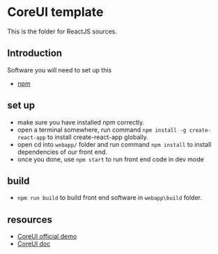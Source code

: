 # CoreUI template
This is the folder for ReactJS sources.

## Introduction

Software you will need to set up this

- [npm](https://docs.npmjs.com/getting-started/installing-node)

## set up

- make sure you have installed npm correctly.
- open a terminal somewhere, run command `npm install -g create-react-app` to install create-react-app globally.
- open cd into `webapp/` folder and run command `npm install` to install dependencies of our front end.
- once you done, use `npm start` to run front end code in dev mode

## build

- `npm run build` to build front end software in `webapp\build` folder.

## resources

- [CoreUI official demo](http://coreui.io/demo/React_Demo/#/dashboard)
- [CoreUI doc](http://coreui.io/docs/getting-started/introduction)
